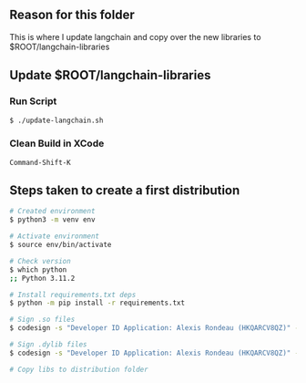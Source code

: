 ## Reason for this folder
This is where I update langchain and copy over the new libraries to $ROOT/langchain-libraries

## Update $ROOT/langchain-libraries
### Run Script
```bash
$ ./update-langchain.sh
```

### Clean Build in XCode
```
Command-Shift-K
```

## Steps taken to create a first distribution

```bash
# Created environment
$ python3 -m venv env

# Activate environment
$ source env/bin/activate

# Check version
$ which python
;; Python 3.11.2

# Install requirements.txt deps
$ python -m pip install -r requirements.txt

# Sign .so files
$ codesign -s "Developer ID Application: Alexis Rondeau (HKQARCV8QZ)" -f ./**/*.so

# Sign .dylib files
$ codesign -s "Developer ID Application: Alexis Rondeau (HKQARCV8QZ)" -f ./env/lib/python3.11/site-packages/numpy/.dylibs/*.dylib

# Copy libs to distribution folder
```
